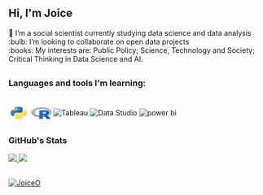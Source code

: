 <h2>Hi, I'm Joice</h2>
🌱 I’m a social scientist currently studying data science and data analysis <br>
:bulb: I’m looking to collaborate on open data projects<br>
:books: My interests are: Public Policy; Science, Technology and Society; Critical Thinking in Data Science and AI. <br>

 ##
 
  <h3>Languages and tools I'm learning:</h3>
<div style="display: inline_block"><br>
<img align="center" alt="Python" height="30" width="40" src="https://raw.githubusercontent.com/devicons/devicon/master/icons/python/python-original.svg">
<img align="center" alt="R" height="30" width="40" src="https://raw.githubusercontent.com/devicons/devicon/master/icons/r/r-original.svg">
<img align="center" alt="Tableau" height="30" width="40" src="https://cdn.worldvectorlogo.com/logos/tableau-software.svg">
<img align="center" alt="Data Studio" height="30" width="40" src="https://cdn.worldvectorlogo.com/logos/google-data-studio.svg">
<img align="center" alt="power bi" height="30" width="40" src="https://upload.wikimedia.org/wikipedia/commons/thumb/c/cf/New_Power_BI_Logo.svg/630px-New_Power_BI_Logo.svg.png">
<!-- <img align="center" alt="SQL" height="30" width="30" src="https://sqlitebrowser.org/images/sqlitebrowser.svg"> -->
  </div>
  
  ##
  
  <h3>GitHub's Stats</h3>
<div>
<align="center"> <a href="https://github.com/JoiceO"> 
<img height="180em" src="https://github-readme-stats.vercel.app/api?username=JoiceO&show_icons=true&theme=midnight-purple&inclue_all_commits=true&count_private=true" />
 <img height="180em" src="https://github-readme-stats.vercel.app/api/top-langs/?username=JoiceO&langs_count=10&layout=compact&show_icons=true&theme=midnight-purple" />  <br>
   </div>

  ##
  
<!--[Readme Card](https://github-readme-stats.vercel.app/api/pin/?username=JoiceO&repo=CAMINHO_DO_REPOSITORIO) -->

   <div>
  <img src="https://komarev.com/ghpvc/?username=JoiceO&color=gray" alt="JoiceO" /> 
  </div> 
 
 


  

  
